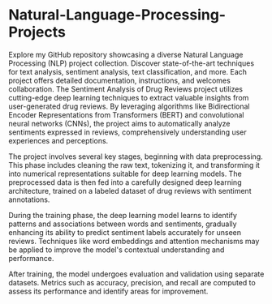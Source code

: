 # Natural-Language-Processing-Projects
Explore my GitHub repository showcasing a diverse Natural Language Processing (NLP) project collection. Discover state-of-the-art techniques for text analysis, sentiment analysis, text classification, and more. Each project offers detailed documentation, instructions, and welcomes collaboration.
The Sentiment Analysis of Drug Reviews project utilizes cutting-edge deep learning techniques to extract valuable insights from user-generated drug reviews. By leveraging algorithms like Bidirectional Encoder Representations from Transformers (BERT) and convolutional neural networks (CNNs), the project aims to automatically analyze sentiments expressed in reviews, comprehensively understanding user experiences and perceptions.

The project involves several key stages, beginning with data preprocessing. This phase includes cleaning the raw text, tokenizing it, and transforming it into numerical representations suitable for deep learning models. The preprocessed data is then fed into a carefully designed deep learning architecture, trained on a labeled dataset of drug reviews with sentiment annotations.

During the training phase, the deep learning model learns to identify patterns and associations between words and sentiments, gradually enhancing its ability to predict sentiment labels accurately for unseen reviews. Techniques like word embeddings and attention mechanisms may be applied to improve the model's contextual understanding and performance.

After training, the model undergoes evaluation and validation using separate datasets. Metrics such as accuracy, precision, and recall are computed to assess its performance and identify areas for improvement.

